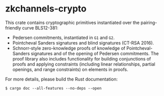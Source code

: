 # zkchannels-crypto

This crate contains cryptographic primitives instantiated over the pairing-friendly curve
BLS12-381:
 
- Pedersen commitments, instantiated in `G1` and `G2`.
- Pointcheval Sanders signatures and blind signatures (CT-RSA 2016).
- Schnorr-style zero-knowledge proofs of knowledge of Pointcheval-Sanders signatures and of the opening of Pedersen commitments. The proof library also includes functionality for building conjunctions of proofs and applying constraints (including linear relationships, partial openings, and range constraints) on elements in proofs.

For more details, please build the Rust documentation:
```
$ cargo doc --all-features --no-deps --open
```
